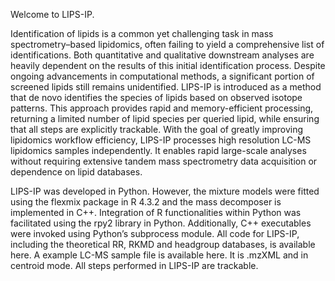 Welcome to LIPS-IP. 

Identification of lipids is a common yet challenging task in mass spectrometry–based
lipidomics, often failing to yield a comprehensive list of identifications. Both quantitative and qualitative downstream analyses are heavily dependent on the results of this
initial identification process. Despite ongoing advancements in computational methods,
a significant portion of screened lipids still remains unidentified. LIPS-IP
is introduced as a method that de novo identifies the species of lipids based on observed
isotope patterns. This approach provides rapid and memory-efficient processing, returning a limited number of lipid species per queried lipid, while ensuring that all steps are
explicitly trackable. With the goal of greatly improving lipidomics workflow efficiency, LIPS-IP processes high resolution LC-MS lipidomics samples independently. It enables
rapid large-scale analyses without requiring extensive tandem mass spectrometry data
acquisition or dependence on lipid databases.

LIPS-IP was developed in Python. However, the mixture models were fitted using the
flexmix package in R 4.3.2 and the mass decomposer is implemented in C++. Integration of R functionalities within Python was facilitated using the rpy2 library in Python.
Additionally, C++ executables were invoked using Python’s subprocess module. All code for LIPS-IP, including the theoretical RR, RKMD and headgroup databases, is
available here. A example LC-MS sample file is available here. It is .mzXML and in centroid mode. All steps performed in LIPS-IP are trackable.
